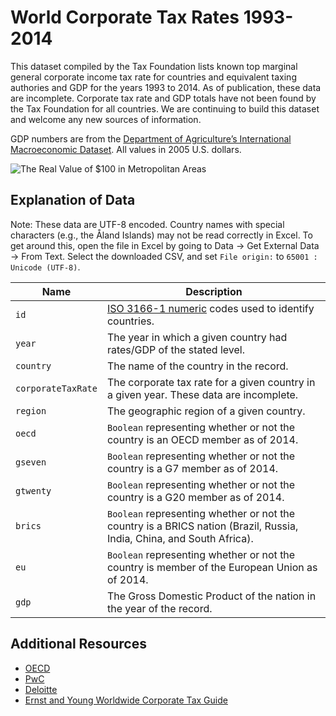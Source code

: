 # World Corporate Tax Rates 1993-2014

This dataset compiled by the Tax Foundation lists known top marginal general corporate income tax rate for countries and equivalent taxing authories and GDP for the years 1993 to 2014. As of publication, these data are incomplete. Corporate tax rate and GDP totals have not been found by the Tax Foundation for all countries. We are continuing to build this dataset and welcome any new sources of information.

GDP numbers are from the [Department of Agriculture’s International Macroeconomic Dataset](http://www.ers.usda.gov/data-products/international-macroeconomic-data-set.aspx#.U_SlPfldVMc). All values in 2005 U.S. dollars.

![The Real Value of $100 in Metropolitan Areas](http://taxfoundation.org/sites/taxfoundation.org/files/docs/world-corporate-tax-rates-2014.png)

## Explanation of Data

Note: These data are UTF-8 encoded. Country names with special characters (e.g., the Åland Islands) may not be read correctly in Excel. To get around this, open the file in Excel by going to Data -> Get External Data -> From Text. Select the downloaded CSV, and set `File origin:` to `65001 : Unicode (UTF-8)`.

| Name | Description |
| --- | --- |
| `id` | [ISO 3166-1 numeric](http://en.wikipedia.org/wiki/ISO_3166-1_numeric) codes used to identify countries. |
| `year` | The year in which a given country had rates/GDP of the stated level. |
| `country` | The name of the country in the record. |
| `corporateTaxRate` | The corporate tax rate for a given country in a given year. These data are incomplete. |
| `region` | The geographic region of a given country. |
| `oecd` | `Boolean` representing whether or not the country is an OECD member as of 2014. |
| `gseven` | `Boolean` representing whether or not the country is a G7 member as of 2014. |
| `gtwenty` | `Boolean` representing whether or not the country is a G20 member as of 2014. |
| `brics` | `Boolean` representing whether or not the country is a BRICS nation (Brazil, Russia, India, China, and South Africa). |
| `eu` | `Boolean` representing whether or not the country is member of the European Union as of 2014. |
| `gdp` | The Gross Domestic Product of the nation in the year of the record. |


## Additional Resources

* [OECD](http://www.oecd.org/tax/tax-policy/tax-database.htm)
* [PwC](http://www.pwc.com/gx/en/tax/corporate-tax/worldwide-tax-summaries/downloads.jhtml)
* [Deloitte](https://dits.deloitte.com/#TaxGuides)
* [Ernst and Young Worldwide Corporate Tax Guide](http://www.ey.com/GL/en/Services/Tax/Global-tax-guide-archive)